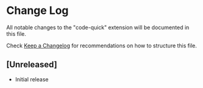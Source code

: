 # Change Log

All notable changes to the "code-quick" extension will be documented in this file.

Check [Keep a Changelog](http://keepachangelog.com/) for recommendations on how to structure this file.

## [Unreleased]

- Initial release